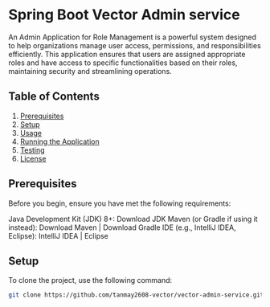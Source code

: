 # Spring Boot Vector Admin service
An Admin Application for Role Management is a powerful system designed to help organizations manage user access, permissions, and responsibilities efficiently. This application ensures that users are assigned appropriate roles and have access to specific functionalities based on their roles, maintaining security and streamlining operations.
## Table of Contents
1. [Prerequisites](#Prerequisites)
2. [Setup](#Setup)
3. [Usage](#Usage)
4. [Running the Application](#Running-the-Application)
5. [Testing](#Testing)
6. [License](#License)

## Prerequisites
Before you begin, ensure you have met the following requirements:

Java Development Kit (JDK) 8+: Download JDK
Maven (or Gradle if using it instead): Download Maven | Download Gradle
IDE (e.g., IntelliJ IDEA, Eclipse): IntelliJ IDEA | Eclipse

## Setup
To clone the project, use the following command:  
```bash
git clone https://github.com/tanmay2608-vector/vector-admin-service.git
